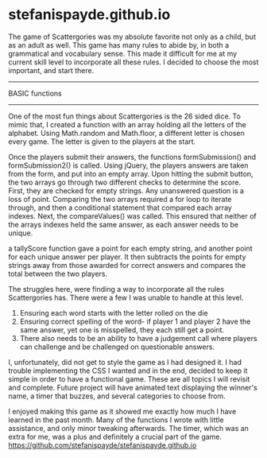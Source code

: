 # stefanispayde.github.io

The game of Scattergories was my absolute favorite not only as a child, but as an adult as well.
This game has many rules to abide by, in both a grammatical and vocabulary sense. This made it difficult for me at my current skill level to incorporate all these rules. I decided to choose the most important, and start there.

****************************
BASIC functions
****************************
One of the most fun things about Scattergories is the 26 sided dice. To mimic that, I created a function with an array holding all the letters of the alphabet. Using Math.random and Math.floor, a different letter is chosen every game. The letter is given to the players at the start.

Once the players submit their answers,  the functions formSubmission() and formSubmission2() is called. Using jQuery, the players answers are taken from the form, and put into an empty array. Upon hitting the submit button, the two arrays go through two different checks to determine the score. First, they are checked for empty strings. Any unanswered question is a loss of point. Comparing the two arrays required a for loop to iterate through, and then a conditional statement that compared each array indexes. Next, the compareValues() was called. This ensured that neither of the arrays indexes held the same answer, as each answer needs to be unique.

a tallyScore function gave a point for each empty string, and another point for each unique answer per player. It then subtracts the points for empty strings away from those awarded for correct answers and compares the total between the two players.

The struggles here, were finding a way to incorporate all the rules Scattergories has. There were a few I was unable to handle at this level.
1) Ensuring each word starts with the letter rolled on the die
2) Ensuring correct spelling of the word- if player 1 and player 2 have the same answer, yet one is  misspelled, they each still get a point.
3) There also needs to be an ability to have a judgement call where players can challenge and be challenged on questionable answers.

I, unfortunately, did not get to style the game as I had designed it. I had trouble implementing the CSS I wanted and in the end, decided to keep it simple in order to have a functional game. These are all topics I will revisit and complete. Future project will have animated text displaying the winner's name, a timer that buzzes, and several categories to choose from.

I enjoyed making this game as it showed me exactly how much I have learned in the past month. Many of the functions I wrote with little assistance, and only minor tweaking afterwards. The timer, which was an extra for me, was a plus and definitely a crucial part of the game.
https://github.com/stefanispayde/stefanispayde.github.io
